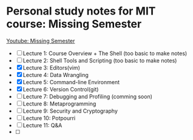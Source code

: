 # Personal study notes for MIT course: Missing Semester

[Youtube: Missing Semester](https://www.youtube.com/channel/UCuXy5tCgEninup9cGplbiFw)

- [ ] Lecture 1: Course Overview + The Shell (too basic to make notes)
- [ ] Lecture 2: Shell Tools and Scripting (too basic to make notes)
- [x] Lecture 3: Editors(vim) 
- [x] Lecture 4: Data Wrangling 
- [x] Lecture 5: Command-line Environment
- [x] Lecture 6: Version Control(git)
- [ ] Lecture 7: Debugging and Profiling (comming soon)
- [ ] Lecture 8: Metaprogramming
- [ ] Lecture 9: Security and Cryptography
- [ ] Lecture 10: Potpourri
- [ ] Lecture 11: Q&A 
- [ ] 
